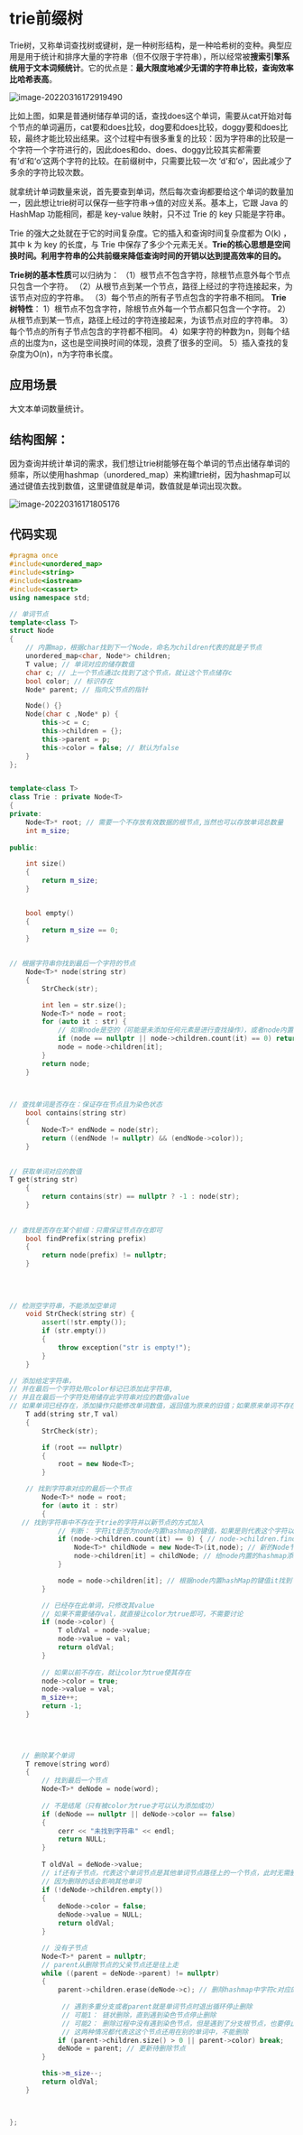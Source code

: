 # trie前缀树

   Trie树，又称单词查找树或键树，是一种树形结构，是一种哈希树的变种。典型应用是用于统计和排序大量的字符串（但不仅限于字符串），所以经常被**搜索引擎系统用于文本词频统计**。它的优点是：**最大限度地减少无谓的字符串比较，查询效率比哈希表高**。

   ![image-20220316172919490](https://s2.loli.net/2022/03/16/2yRHjvqaxoWOkie.png)

比如上图，如果是普通树储存单词的话，查找does这个单词，需要从cat开始对每个节点的单词遍历，cat要和does比较，dog要和does比较，doggy要和does比较，最终才能比较出结果。这个过程中有很多重复的比较：因为字符串的比较是一个字符一个字符进行的，因此does和do、does、doggy比较其实都需要有‘d’和‘o’这两个字符的比较。在前缀树中，只需要比较一次 ‘d'和’o'，因此减少了多余的字符比较次数。



  就拿统计单词数量来说，首先要查到单词，然后每次查询都要给这个单词的数量加一，因此想让trie树可以保存一些字符串->值的对应关系。基本上，它跟 Java 的 HashMap 功能相同，都是 key-value 映射，只不过 Trie 的 key 只能是字符串。

  Trie 的强大之处就在于它的时间复杂度。它的插入和查询时间复杂度都为 O(k) ，其中 k 为 key 的长度，与 Trie 中保存了多少个元素无关。**Trie的核心思想是空间换时间。利用字符串的公共前缀来降低查询时间的开销以达到提高效率的目的。**

**Trie树的基本性质**可以归纳为：
（1）根节点不包含字符，除根节点意外每个节点只包含一个字符。
（2）从根节点到某一个节点，路径上经过的字符连接起来，为该节点对应的字符串。
（3）每个节点的所有子节点包含的字符串不相同。
**Trie树特性**：
1）根节点不包含字符，除根节点外每一个节点都只包含一个字符。
2）从根节点到某一节点，路径上经过的字符连接起来，为该节点对应的字符串。
3）每个节点的所有子节点包含的字符都不相同。
4）如果字符的种数为n，则每个结点的出度为n，这也是空间换时间的体现，浪费了很多的空间。
5）插入查找的复杂度为O(n)，n为字符串长度。

## 应用场景

  大文本单词数量统计。

## 结构图解：

  因为查询并统计单词的需求，我们想让trie树能够在每个单词的节点出储存单词的频率，所以使用hashmap（unordered_map）来构建trie树，因为hashmap可以通过键值去找到数值，这里键值就是单词，数值就是单词出现次数。

<img src="https://s2.loli.net/2022/03/16/v9oItC4Dg5PTjEh.png" alt="image-20220316171805176" style=";" />





## 代码实现

```cpp
#pragma once
#include<unordered_map>
#include<string>
#include<iostream>
#include<cassert>
using namespace std;

// 单词节点
template<class T>
struct Node 
{
    // 内置map，根据char找到下一个Node，命名为children代表的就是子节点
	unordered_map<char, Node*> children;
	T value; // 单词对应的储存数值
	char c; // 上一个节点通过c找到了这个节点，就让这个节点储存c
	bool color; // 标识存在
	Node* parent; // 指向父节点的指针

	Node() {}
	Node(char c ,Node* p) {
		this->c = c;
		this->children = {};
		this->parent = p;
		this->color = false; // 默认为false
	}
};


template<class T>
class Trie : private Node<T>
{
private:
	Node<T>* root; // 需要一个不存放有效数据的根节点,当然也可以存放单词总数量
	int m_size; 
	
public:

	int size()
	{
		return m_size;
	}


	bool empty()
	{
		return m_size == 0;
	}
    
    
// 根据字符串你找到最后一个字符的节点
	Node<T>* node(string str)
	{
		StrCheck(str);

		int len = str.size();
		Node<T>* node = root;
		for (auto it : str) {
            // 如果node是空的（可能是未添加任何元素是进行查找操作），或者node内置的hashmap中没有键值为it，此时返回空，代表未找到
			if (node == nullptr || node->children.count(it) == 0) return nullptr;
			node = node->children[it];
		}
		return node;
	}


        
// 查找单词是否存在：保证存在节点且为染色状态
	bool contains(string str)
	{
		Node<T>* endNode = node(str);
		return ((endNode != nullptr) && (endNode->color));
	}
    

// 获取单词对应的数值
T get(string str)
	{
        return contains(str) == nullptr ? -1 : node(str);
	}  
    
    
// 查找是否存在某个前缀：只需保证节点存在即可
	bool findPrefix(string prefix)
	{
		return node(prefix) != nullptr;
	}
    
    
  
 
// 检测空字符串，不能添加空单词
	void StrCheck(string str) {
		assert(!str.empty());
		if (str.empty())
		{
			throw exception("str is empty!");
		}
	} 

// 添加给定字符串，
// 并在最后一个字符处用color标记已添加此字符串,
// 并且在最后一个字符处用储存此字符串对应的数值value
// 如果单词已经存在，添加操作只能修改单词数值，返回值为原来的旧值；如果原来单词不存在，添加操作返回-1
	T add(string str,T val)
	{
		StrCheck(str);

		if (root == nullptr)
		{
			root = new Node<T>;
		}

	// 找到字符串对应的最后一个节点
		Node<T>* node = root;
		for (auto it : str)
		{
   // 找到字符串中不存在于trie的字符并以新节点的方式加入
            // 判断： 字符it是否为node内置hashmap的键值，如果是则代表这个字符以前添加过了无须再添加，否则就添加
			if (node->children.count(it) == 0) { // node->children.find(it) == node->children.end()
				Node<T>* childNode = new Node<T>(it,node); // 新的Node节点，内涵字符为it，父亲节点为node
				node->children[it] = childNode; // 给node内置的hashmap添加一个pair<it,childNode>，意思是通过it可以找到的下一个Node为childNode
			}

			node = node->children[it]; // 根据node内置hashMap的键值it找到下一个Node节点。
		}

		// 已经存在此单词，只修改其value
		// 如果不需要储存val，就直接让color为true即可，不需要讨论
		if (node->color) {
			T oldVal = node->value;
			node->value = val;
			return oldVal;
		}
        
        // 如果以前不存在，就让color为true使其存在
		node->color = true;
		node->value = val;
		m_size++;
		return -1;
	}

    
    

   // 删除某个单词
	T remove(string word)
	{
		// 找到最后一个节点
		Node<T>* deNode = node(word);
        
		// 不是结尾（只有被color为true才可以认为添加成功）
		if (deNode == nullptr || deNode->color == false)
		{
			cerr << "未找到字符串" << endl;
			return NULL;
		}
	
		T oldVal = deNode->value;
		// if还有子节点，代表这个单词节点是其他单词节点路径上的一个节点，此时无需删除只需把颜色去掉代表未添加即可。
        // 因为删除的话会影响其他单词
		if (!deNode->children.empty())
		{
			deNode->color = false;
			deNode->value = NULL;
			return oldVal;
		}

		// 没有子节点
		Node<T>* parent = nullptr;
        // parent从删除节点的父亲节点还是往上走
		while ((parent = deNode->parent) != nullptr)
		{
			parent->children.erase(deNode->c); // 删除hashmap中字符c对应的节点
            
             // 遇到多重分支或者parent就是单词节点时退出循环停止删除
             // 可能1： 链状删除，直到遇到染色节点停止删除
             // 可能2： 删除过程中没有遇到染色节点，但是遇到了分支根节点，也要停止删除
             // 这两种情况都代表这这个节点还用在别的单词中，不能删除
			if (parent->children.size() > 0 || parent->color) break;
			deNode = parent; // 更新待删除节点
		}

		this->m_size--;
		return oldVal;
	}



};
```

